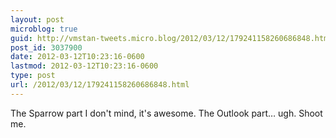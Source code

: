 ```yaml
---
layout: post
microblog: true
guid: http://vmstan-tweets.micro.blog/2012/03/12/179241158260686848.html
post_id: 3037900
date: 2012-03-12T10:23:16-0600
lastmod: 2012-03-12T10:23:16-0600
type: post
url: /2012/03/12/179241158260686848.html
---
```

The Sparrow part I don't mind, it's awesome. The Outlook part… ugh. Shoot me.
